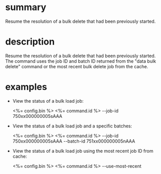 # summary

Resume the resolution of a bulk delete that had been previously started.

# description

Resume the resolution of a bulk delete that had been previously started.
The command uses the job ID and batch ID returned from the "data bulk delete" command or the most recent bulk delete job from the cache.

# examples

- View the status of a bulk load job:

  <%= config.bin %> <%= command.id %> --job-id 750xx000000005sAAA

- View the status of a bulk load job and a specific batches:

  <%= config.bin %> <%= command.id %> --job-id 750xx000000005sAAA --batch-id 751xx000000005nAAA

- View the status of a bulk load job using the most recent job ID from cache:

  <%= config.bin %> <%= command.id %> --use-most-recent

